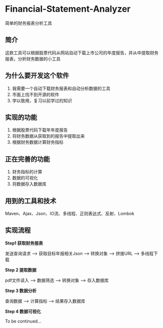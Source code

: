 # Financial-Statement-Analyzer

简单的财务报表分析工具

## 简介

这款工具可以根据股票代码从网站自动下载上市公司的年度报告，并从中提取财务报表，分析财务数据的小工具

## 为什么要开发这个软件

1. 我需要一个自动下载财务报表和自动分析数据的工具
2. 市面上找不到开源的软件
3. 学以致用，复习以前学过的知识

## 实现的功能

1. 根据股票代码下载年年度报告
2. 将财务数据从获取到的报告中提取出来
3. 根据财务数据计算财务指标

## 正在完善的功能

1. 财务指标的计算
2. 数据的可视化
3. 将数据存入数据库

## 用到的工具和技术

Maven、Ajax、Json、IO流、多线程、正则表达式、反射、Lombok

## 实现流程

**Step1 获取财务报表**  

发送查询请求 ——>  获取目标年报相关Json ——> 转换对象 ——> 拼接URL ——> 多线程下载

**Step 2 提取数据**

pdf文件读入 ——> 数据筛选 ——> 转换对象 ——> 存入数据库

**Step 3 数据分析**

查询数据 ——> 计算指标 ——> 结果存入数据库

**Step 4 数据可视化**

To be continued...